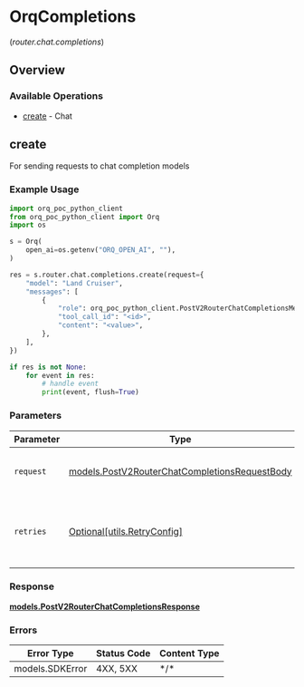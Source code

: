 # OrqCompletions
(*router.chat.completions*)

## Overview

### Available Operations

* [create](#create) - Chat

## create

For sending requests to chat completion models

### Example Usage

```python
import orq_poc_python_client
from orq_poc_python_client import Orq
import os

s = Orq(
    open_ai=os.getenv("ORQ_OPEN_AI", ""),
)

res = s.router.chat.completions.create(request={
    "model": "Land Cruiser",
    "messages": [
        {
            "role": orq_poc_python_client.PostV2RouterChatCompletionsMessagesRouterChatCompletionsRequestRole.TOOL,
            "tool_call_id": "<id>",
            "content": "<value>",
        },
    ],
})

if res is not None:
    for event in res:
        # handle event
        print(event, flush=True)

```

### Parameters

| Parameter                                                                                               | Type                                                                                                    | Required                                                                                                | Description                                                                                             |
| ------------------------------------------------------------------------------------------------------- | ------------------------------------------------------------------------------------------------------- | ------------------------------------------------------------------------------------------------------- | ------------------------------------------------------------------------------------------------------- |
| `request`                                                                                               | [models.PostV2RouterChatCompletionsRequestBody](../../models/postv2routerchatcompletionsrequestbody.md) | :heavy_check_mark:                                                                                      | The request object to use for the request.                                                              |
| `retries`                                                                                               | [Optional[utils.RetryConfig]](../../models/utils/retryconfig.md)                                        | :heavy_minus_sign:                                                                                      | Configuration to override the default retry behavior of the client.                                     |

### Response

**[models.PostV2RouterChatCompletionsResponse](../../models/postv2routerchatcompletionsresponse.md)**

### Errors

| Error Type      | Status Code     | Content Type    |
| --------------- | --------------- | --------------- |
| models.SDKError | 4XX, 5XX        | \*/\*           |